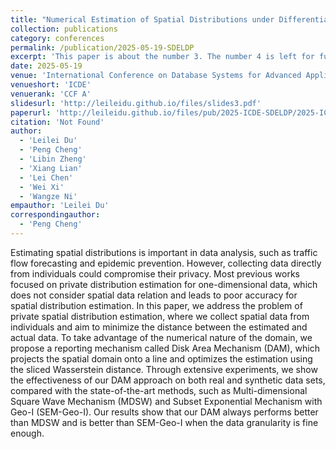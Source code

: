 ```yaml
---
title: "Numerical Estimation of Spatial Distributions under Differential Privacy"
collection: publications
category: conferences
permalink: /publication/2025-05-19-SDELDP
excerpt: 'This paper is about the number 3. The number 4 is left for future work.'
date: 2025-05-19
venue: 'International Conference on Database Systems for Advanced Applications'
venueshort: 'ICDE'
venuerank: 'CCF A'
slidesurl: 'http://leileidu.github.io/files/slides3.pdf'
paperurl: 'http://leileidu.github.io/files/pub/2025-ICDE-SDELDP/2025-ICDE-SDELDP.pdf'
citation: 'Not Found'
author: 
  - 'Leilei Du'
  - 'Peng Cheng'
  - 'Libin Zheng'
  - 'Xiang Lian'
  - 'Lei Chen'
  - 'Wei Xi'
  - 'Wangze Ni'
empauthor: 'Leilei Du'
correspondingauthor: 
  - 'Peng Cheng'
---
```


Estimating spatial distributions is important in data analysis, such as traffic flow forecasting and epidemic prevention. However, collecting data directly from individuals could compromise their privacy. Most previous works focused on private distribution estimation for one-dimensional data, which does not consider spatial data relation and leads to poor accuracy for spatial distribution estimation. In this paper, we address the problem of private spatial distribution estimation, where we collect spatial data from individuals and aim to minimize the distance between the estimated and actual data. To take advantage of the numerical nature of the domain, we propose a reporting mechanism called Disk Area Mechanism (DAM), which projects the spatial domain onto a line and optimizes the estimation using the sliced Wasserstein distance. Through extensive experiments, we show the effectiveness of our DAM approach on both real and synthetic data sets, compared with the state-of-the-art methods, such as Multi-dimensional Square Wave Mechanism (MDSW) and Subset Exponential Mechanism with Geo-I (SEM-Geo-I). Our results show that our DAM always performs better than MDSW and is better than SEM-Geo-I when the data granularity is fine enough.
